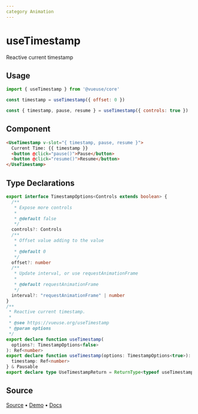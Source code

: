 ```yaml
---
category Animation
---
```


# useTimestamp

Reactive current timestamp

## Usage

```js
import { useTimestamp } from '@vueuse/core'

const timestamp = useTimestamp({ offset: 0 })
```

```js
const { timestamp, pause, resume } = useTimestamp({ controls: true })
```

## Component

```html
<UseTimestamp v-slot="{ timestamp, pause, resume }">
  Current Time: {{ timestamp }}
  <button @click="pause()">Pause</button>
  <button @click="resume()">Resume</button>
</UseTimestamp>
```

<LearnMoreComponents />

<!--FOOTER_STARTS-->
## Type Declarations

```typescript
export interface TimestampOptions<Controls extends boolean> {
  /**
   * Expose more controls
   *
   * @default false
   */
  controls?: Controls
  /**
   * Offset value adding to the value
   *
   * @default 0
   */
  offset?: number
  /**
   * Update interval, or use requestAnimationFrame
   *
   * @default requestAnimationFrame
   */
  interval?: "requestAnimationFrame" | number
}
/**
 * Reactive current timestamp.
 *
 * @see https://vueuse.org/useTimestamp
 * @param options
 */
export declare function useTimestamp(
  options?: TimestampOptions<false>
): Ref<number>
export declare function useTimestamp(options: TimestampOptions<true>): {
  timestamp: Ref<number>
} & Pausable
export declare type UseTimestampReturn = ReturnType<typeof useTimestamp>
```

## Source

[Source](https://github.com/vueuse/vueuse/blob/main/packages/core/useTimestamp/index.ts) • [Demo](https://github.com/vueuse/vueuse/blob/main/packages/core/useTimestamp/demo.vue) • [Docs](https://github.com/vueuse/vueuse/blob/main/packages/core/useTimestamp/index.md)


<!--FOOTER_ENDS-->
